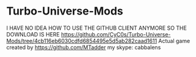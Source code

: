 # Turbo-Universe-Mods
I HAVE NO IDEA HOW TO USE THE GITHUB CLIENT ANYMORE SO THE DOWNLOAD IS HERE https://github.com/CyC0s/Turbo-Universe-Mods/tree/4cb116eb6030cdfd6854495e5d5ab282caad1611
Actual game created by https://github.com/MTadder
my skype: cabbalens
